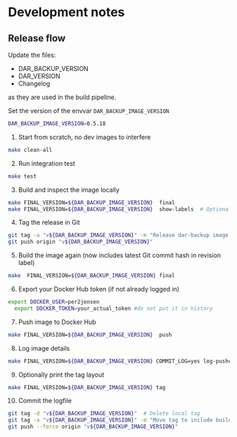# Development notes

## Release flow

Update the files:

- DAR_BACKUP_VERSION
- DAR_VERSION
- Changelog

as they are used in the build pipeline.

Set the version of the envvar `DAR_BACKUP_IMAGE_VERSION`

```bash
DAR_BACKUP_IMAGE_VERSION=0.5.18
```

1. Start from scratch, no dev images to interfere

```bash
make clean-all
```

2. Run integration test

```bash
make test
```

3. Build and inspect the image locally

```bash
make FINAL_VERSION=${DAR_BACKUP_IMAGE_VERSION}  final
make FINAL_VERSION=${DAR_BACKUP_IMAGE_VERSION}  show-labels  # Optional sanity check
```

4. Tag the release in Git

```bash
git tag -a "v${DAR_BACKUP_IMAGE_VERSION}" -m "Release dar-backup image ${DAR_BACKUP_IMAGE_VERSION}"
git push origin "v${DAR_BACKUP_IMAGE_VERSION}"
```

5. Build the image again (now includes latest Git commit hash in revision label)

```bash
make  FINAL_VERSION=${DAR_BACKUP_IMAGE_VERSION} final
```

6. Export your Docker Hub token (if not already logged in)

```bash
export DOCKER_USER=per2jensen
  export DOCKER_TOKEN=your_actual_token #do not put it in history
```

7. Push image to Docker Hub

```bash
make FINAL_VERSION=${DAR_BACKUP_IMAGE_VERSION}  push
```

8. Log image details

```bash
make FINAL_VERSION=${DAR_BACKUP_IMAGE_VERSION} COMMIT_LOG=yes log-pushed-build-json
```

9. Optionally print the tag layout

```bash
make FINAL_VERSION=${DAR_BACKUP_IMAGE_VERSION} tag
```

10. Commit the logfile

```bash
git tag -d "v${DAR_BACKUP_IMAGE_VERSION}"  # Delete local tag
git tag -a "v${DAR_BACKUP_IMAGE_VERSION}" -m "Move tag to include build-history update"
git push --force origin "v${DAR_BACKUP_IMAGE_VERSION}"
```
